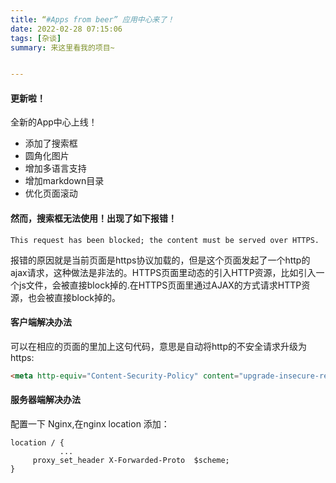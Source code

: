 ```yaml
---
title: “#Apps from beer” 应用中心来了！
date: 2022-02-28 07:15:06
tags: [杂谈]
summary: 来这里看我的项目~


---
```


#### 更新啦！

全新的App中心上线！

- 添加了搜索框
- 圆角化图片
- 增加多语言支持
- 增加markdown目录
- 优化页面滚动



#### 然而，搜索框无法使用！出现了如下报错！

`This request has been blocked; the content must be served over HTTPS.`

报错的原因就是当前页面是https协议加载的，但是这个页面发起了一个http的ajax请求，这种做法是非法的。HTTPS页面里动态的引入HTTP资源，比如引入一个js文件，会被直接block掉的.在HTTPS页面里通过AJAX的方式请求HTTP资源，也会被直接block掉的。



#### 客户端解决办法

可以在相应的页面的<head>里加上这句代码，意思是自动将http的不安全请求升级为https:

```html
<meta http-equiv="Content-Security-Policy" content="upgrade-insecure-requests">
```



#### 服务器端解决办法

配置一下 Nginx,在nginx location 添加：

```nginx
location / {
           ...
     proxy_set_header X-Forwarded-Proto  $scheme;
}
```

